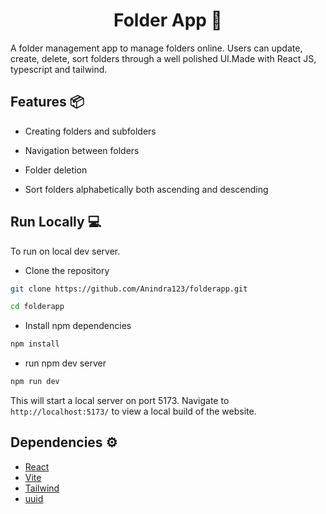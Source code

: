 <h1 style="text-align:center;">Folder App 📁</h1>

A folder management app to manage folders online. Users can update, create, delete, sort folders through a well polished UI.Made with React JS, typescript and tailwind.

## Features 📦

- Creating folders and subfolders

- Navigation between folders

- Folder deletion

- Sort folders alphabetically both ascending and descending

## Run Locally 💻

To run on local dev server.

- Clone the repository

```bash
git clone https://github.com/Anindra123/folderapp.git

cd folderapp
```

- Install npm dependencies

```bash
npm install
```

- run npm dev server

```bash
npm run dev
```

This will start a local server on port 5173. Navigate to `http://localhost:5173/` to view a local build of the website.

## Dependencies ⚙️

- [React](https://react.dev/)
- [Vite](https://vitejs.dev/guide/)
- [Tailwind](https://tailwindcss.com/)
- [uuid](https://www.npmjs.com/package/uuid)
